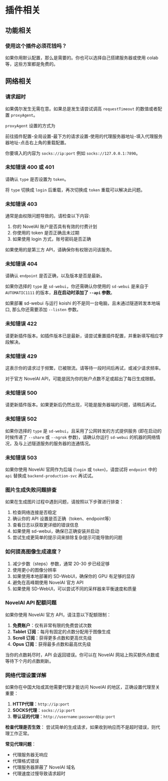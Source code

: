 # 插件相关

## 功能相关

### 使用这个插件必须花钱吗？

如果你用默认配置，那么是需要的。你也可以选择自己搭建服务器或使用 colab 等，这些方案都是免费的。

## 网络相关

### 请求超时

如果偶尔发生无需在意。如果总是发生请尝试调高 `requestTimeout` 的数值或者配置 `proxyAgent`。

`proxyAgent` 设置的方式为

前往插件配置-全局设置-最下方的请求设置-使用的代理服务器地址-填入代理服务器地址-点击右上角的重载配置。

你要填入的内容为 `socks://ip:port` 例如 `socks://127.0.0.1:7890`。

### 未知错误 400 或 401

请确认 `type` 是否设置为 `token`。

将 `type` 切换成 `login` 后重载，再次切换成 `token` 重载可以解决此问题。

### 未知错误 403

通常是由权限问题导致的。请检查以下内容:

1. 你的 NovelAI 账户是否具有有效的付费计划
2. 你使用的 token 是否正确且未过期
3. 如果使用 login 方式，账号密码是否正确

如果使用的是第三方 API，请确保你有权限访问该服务。

### 未知错误 404

请确认 `endpoint` 是否正确，以及版本是否是最新。

如果你选择的 `type` 是 `sd-webui`，你还需确认你使用的 `sd-webui` 是来自于 `AUTOMATIC1111` 的版本，**且在启动时添加了 `--api` 参数**。

如果部署 sd-webui 与运行 koishi 的不是同一台电脑，且未通过隧道转发本地端口, 那么你还需要添加 `--listen` 参数。

### 未知错误 422

请更新插件版本。如插件版本已是最新，请尝试重置插件配置，并重新填写相应字段解决。

### 未知错误 429

这表示你的请求过于频繁，已被限流。请等待一段时间后再试，或减少请求频率。

对于官方 NovelAI API，可能是因为你的账户点数不足或超出了每日生成限额。

### 未知错误 500

请更新插件版本。如果更新后仍然出现，可能是服务器端的问题，请稍后再试。

### 未知错误 502

如果你选择的 `type` 是 `sd-webui`，且采用了公网转发的方式提供服务 (即在启动的时候传递了 `--share` 或 `--ngrok` 参数)，请确认你运行 `sd-webui` 的机器的网络情况，及与上述隧道服务的服务器的连通情况。

### 未知错误 503

如果你使用 NovelAI 官网作为后端 (`login` 或 `token`)，请尝试将 `endpoint` 中的 `api` 替换成 `backend-production-svc` 再试试。

### 图片生成失败问题排查

如果在生成图片过程中遇到问题，请按照以下步骤进行排查：

1. 检查网络连接是否稳定
2. 确认你的 API 设置是否正确（token、endpoint等）
3. 查看日志以获取更详细的错误信息
4. 如果使用 sd-webui，确保已正确安装并启动
5. 尝试生成更简单的提示词来排除复杂提示可能导致的问题

### 如何提高图像生成速度？

1. 减少步数（steps）参数，通常 20-30 步已经足够
2. 使用更小的图像分辨率
3. 如果使用本地部署的 SD-WebUI，确保你的 GPU 有足够的显存
4. 避免在高峰期使用 NovelAI 官方 API
5. 如果使用 SD-WebUI，可以尝试不同的采样器来平衡速度和质量

### NovelAI API 配额问题

如果你使用 NovelAI 官方 API，请注意以下配额限制：

1. **免费账户**：仅有非常有限的免费尝试次数
2. **Tablet 订阅**：每月有固定的点数分配用于图像生成
3. **Scroll 订阅**：获得更多点数和更高优先级
4. **Opus 订阅**：获得最多点数和最高优先级

当你的点数耗尽时，API 会返回错误。你可以在 NovelAI 网站上购买额外点数或等待下个月的点数刷新。

### 网络代理设置详解

如果你在中国大陆或其他需要代理才能访问 NovelAI 的地区，正确设置代理至关重要：

1. **HTTP代理**：`http://ip:port`
2. **SOCKS代理**：`socks://ip:port`
3. **带认证的代理**：`http://username:password@ip:port`

**检查代理是否生效**：
尝试简单的生成请求，如果收到响应而不是超时错误，则代理工作正常。

**常见代理问题**：
- 代理服务器无响应
- 代理格式错误
- 代理服务器屏蔽了 NovelAI 域名
- 代理速度过慢导致请求超时
